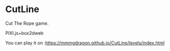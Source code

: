 # CutLine
Cut The Rope game.

PIXI.js+box2dweb

You can play it on :https://mmmgdragon.github.io/CutLine/levels/index.html
